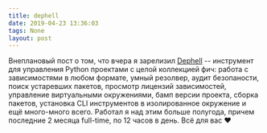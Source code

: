 ```yaml
---
title: dephell
date: 2019-04-23 13:36:03
tags: None
layout: post
---
```


Внеплановый пост о том, что вчера я зарелизил [Dephell](https://github.com/dephell/dephell) -- инструмент для управления Python проектами с целой коллекцией фич: работа с зависимостями в любом формате, умный резолвер, аудит безопаности, поиск устаревших пакетов, просмотр лицензий зависимостей, управление виртуальными окружениями, бамп версии проекта, сборка пакетов, установка CLI инструментов в изолированное окружение и ещё много-много всего. Работал я над этим больше полугода, причем последние 2 месяца full-time, по 12 часов в день. Всё для вас ❤️
